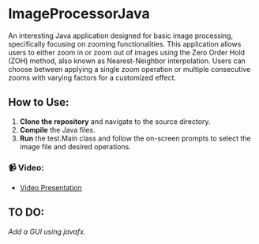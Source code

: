 # ImageProcessorJava

An interesting Java application designed for basic image processing, specifically focusing on zooming functionalities. This application allows users to either zoom in or zoom out of images using the Zero Order Hold (ZOH) method, also known as Nearest-Neighbor interpolation. Users can choose between applying a single zoom operation or multiple consecutive zooms with varying factors for a customized effect.

## How to Use:

1. **Clone the repository** and navigate to the source directory.
2. **Compile** the Java files.
3. **Run** the test.Main class and follow the on-screen prompts to select the image file and desired operations.

### 📹 Video:
- [Video Presentation](https://youtu.be/iGs_aHwCgHs)

## TO DO:
*Add a GUI using javafx.*
